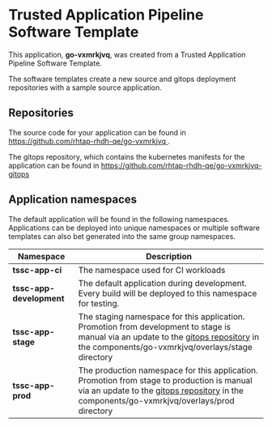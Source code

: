 # Trusted Application Pipeline Software Template

This application, **go-vxmrkjvq**, was created from a Trusted Application Pipeline Software Template.

The software templates create a new source and gitops deployment repositories with a sample source application. 

## Repositories

The source code for your application can be found in [https://github.com/rhtap-rhdh-qe/go-vxmrkjvq ](https://github.com/rhtap-rhdh-qe/go-vxmrkjvq ).
 
The gitops repository, which contains the kubernetes manifests for the application can be found in 
[https://github.com/rhtap-rhdh-qe/go-vxmrkjvq-gitops ](https://github.com/rhtap-rhdh-qe/go-vxmrkjvq-gitops ) 

## Application namespaces 

The default application will be found in the following namespaces. Applications can be deployed into unique namespaces or multiple software templates can also bet generated into the same group namespaces.  

|  Namespace   |  Description   |  
| -------- | -------- |
| **tssc-app-ci** | The namespace used for CI workloads |
| **tssc-app-development** | The default application during development. Every build will be deployed to this namespace for testing. |
| **tssc-app-stage** | The staging namespace for this application. Promotion from development to stage is manual via an update to the [gitops repository](https://github.com/rhtap-rhdh-qe/go-vxmrkjvq-gitops ) in the components/go-vxmrkjvq/overlays/stage directory |
| **tssc-app-prod** | The production namespace for this application. Promotion from stage to production is manual via an update to the [gitops repository](https://github.com/rhtap-rhdh-qe/go-vxmrkjvq-gitops ) in the components/go-vxmrkjvq/overlays/prod directory |